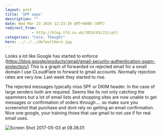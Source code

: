 ```yaml
---
layout: post
title: 'SPF oops'
description: ""
date: Wed Mar 23 2024 12:23:39 GMT+0000 (GMT)
redirect_from: 
            - http://blog.tfd.co.uk/2024/03/23/spf/
categories: "Core, Thought"
hero: ../../../defaultHero.jpg
---
```


Looks a lot like Google has started to enforce (https://blog.google/products/gmail/gmail-security-authentication-spam-protection/) This is a graph of forwarded vs rejected email for a small domain I use CLoudFlare to forward to gmail accounts. Normally rejection rates are very low. Last week they started to rise.

The rejected messages typically miss SPF or DKIM header. In the case of large senders both are required. Seems like its not only catching the spammers but a lot of email lists and shopping sites are now unable to get messages or confirmation of orders through.... so make sure you screenshot that purchase and dont rely on getting an email confirmation. Nice one google, your training those that use gmail to not use if for real email uses.

![Screen Shot 2017-05-03 at 08.36.01](https://ik.imagekit.io/htj4bin8p/emailrejections-20240323.png)